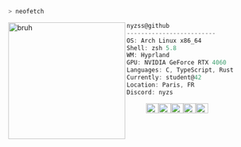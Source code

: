 ```zsh
> neofetch
```

<img align="left" src="https://github.com/nyzss/nyzss/assets/81782738/8c6c6423-83b4-4eb5-81e4-14cc7ac773c9" alt="bruh" width="235" />
<!-- ![cropped_wall](https://github.com/nyzss/nyzss/assets/81782738/8c6c6423-83b4-4eb5-81e4-14cc7ac773c9) -->

```csharp
nyzss@github
-------------------------
OS: Arch Linux x86_64
Shell: zsh 5.8
WM: Hyprland
GPU: NVIDIA GeForce RTX 4060
Languages: C, TypeScript, Rust
Currently: student@42
Location: Paris, FR
Discord: nyzs
```
<p align="left">
  &nbsp; &nbsp; &nbsp; &nbsp; &nbsp;
  <img alt="#022859" src="https://via.placeholder.com/15/022859/000000?text=+" width="25" height="20" /><img alt="#193140" src="https://via.placeholder.com/15/193140/000000?text=+" width="25" height="20" /><img alt="#3D6373" src="https://via.placeholder.com/15/3D6373/000000?text=+" width="25" height="20" /><img alt="#F2865E" src="https://via.placeholder.com/15/F2865E/000000?text=+" width="25" height="20" /><img alt="#A67C6D" src="https://via.placeholder.com/15/A67C6D/000000?text=+" width="25" height="20" />
</p>
